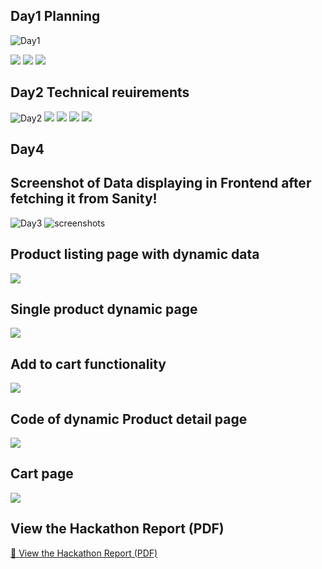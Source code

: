 ## Day1 Planning
![Day1](public/image/docs2.jpeg)

![](public/image/docs.jpeg)
![](public/image/doc%20(9).jpeg)
![](public/image/doc%20(8).jpeg)


## Day2 Technical reuirements
![Day2](public/image/doc%20(2).jpeg)
![](public/image/doc%20(5).jpeg)
![](public/image/doc%20(4).jpeg)
![](public/image/doc%20(3).jpeg)
![](public/image/doc%20(13).jpeg)


## Day4
## Screenshot of Data displaying in Frontend after fetching it from Sanity!
![Day3](public/image/ss1.jpeg)
![screenshots](public/image/ss2.jpeg)
## Product listing page with dynamic data
![](public/image/ss-3.png)
## Single product dynamic page 
![](public/image/ss-2.png)
## Add to cart functionality
![](public/image/ss-5.png)
## Code of dynamic Product detail page
![](public/image/ss-1.png)
## Cart page
![](public/image/ss-4.png)

##  View the Hackathon Report (PDF)
[📄 View the Hackathon Report (PDF)](docs/hackathon-report.pdf)